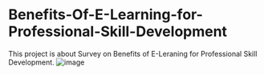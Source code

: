 # Benefits-Of-E-Learning-for-Professional-Skill-Development
This project is about Survey on Benefits of E-Leraning for Professional Skill Development.
![image](https://github.com/KAVI-PRIYA-2000/Benefits-Of-E-Learning-for-Professional-Skill-Development/assets/152094354/b7e29ec0-e691-43c6-a073-64907c201926)
